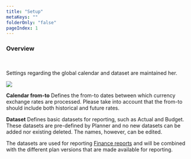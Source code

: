 ```yaml
---
title: "Setup"
metaKeys: ""
folderOnly: "false"
pageIndex: 1
---
```


### Overview

<br/>

Settings regarding the global calendar and dataset are maintained her.

![](https://profitbasedocs.blob.core.windows.net/plannerimages/setup2.JPG)

**Calendar from-to**
Defines the from-to dates between which currency exchange rates are processed. Please take into account that the from-to should include both historical and future rates.

**Dataset**
Defines basic datasets for reporting, such as Actual and Budget. These datasets are pre-defined by Planner and no new datasets can be added nor existing deleted. The names, however, can be edited.

The datasets are used for reporting [Finance reports](../../financial-planning/finance-reports.md) and will be combined with the different plan versions that are made available for reporting.
